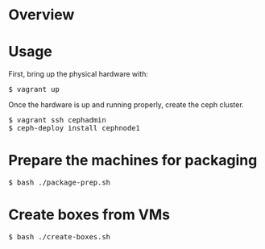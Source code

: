 # Overview

# Usage

First, bring up the physical hardware with:

<pre>
$ vagrant up
</pre>

Once the hardware is up and running properly, create the ceph cluster.

<pre>
$ vagrant ssh cephadmin
$ ceph-deploy install cephnode1
</pre>

# Prepare the machines for packaging

<pre>
$ bash ./package-prep.sh
</pre>

# Create boxes from VMs

<pre>
$ bash ./create-boxes.sh
</pre>
